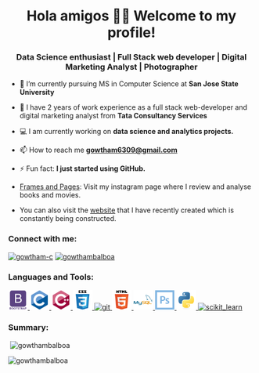 <h1 align="center">Hola amigos 🤘🏼 Welcome to my profile!</h1>
<h3 align="center">Data Science enthusiast | Full Stack web developer | Digital Marketing Analyst | Photographer</h3>


- 📖 I’m currently pursuing MS in Computer Science at **San Jose State University**

- 💼 I have 2 years of work experience as a full stack web-developer and digital marketing analyst from **Tata Consultancy Services**

- 💻 I am currently working on **data science and analytics projects.**

- 📫 How to reach me **gowtham6309@gmail.com**

- ⚡ Fun fact: **I just started using GitHub.**

- <a href="https://www.instagram.com/frames.and.pages/" target="blank">Frames and Pages</a>: Visit my instagram page where I review and analyse books and movies.

- You can also visit the <a href="https://framesandpages.netlify.app/">website</a> that I have recently created which is constantly being constructed. 

<h3 align="left">Connect with me:</h3>
<p align="left">
<a href="https://linkedin.com/in/gowtham-c" target="blank"><img align="center" src="https://cdn.jsdelivr.net/npm/simple-icons@3.0.1/icons/linkedin.svg" alt="gowtham-c" height="30" width="40" /></a>
<a href="https://instagram.com/gowthambalboa" target="blank"><img align="center" src="https://cdn.jsdelivr.net/npm/simple-icons@3.0.1/icons/instagram.svg" alt="gowthambalboa" height="30" width="40" /></a>
</p>

<h3 align="left">Languages and Tools:</h3>
<p align="left"> <a href="https://getbootstrap.com" target="_blank"> <img src="https://raw.githubusercontent.com/devicons/devicon/master/icons/bootstrap/bootstrap-plain-wordmark.svg" alt="bootstrap" width="40" height="40"/> </a> <a href="https://www.cprogramming.com/" target="_blank"> <img src="https://raw.githubusercontent.com/devicons/devicon/master/icons/c/c-original.svg" alt="c" width="40" height="40"/> </a> <a href="https://www.w3schools.com/cpp/" target="_blank"> <img src="https://raw.githubusercontent.com/devicons/devicon/master/icons/cplusplus/cplusplus-original.svg" alt="cplusplus" width="40" height="40"/> </a> <a href="https://www.w3schools.com/css/" target="_blank"> <img src="https://raw.githubusercontent.com/devicons/devicon/master/icons/css3/css3-original-wordmark.svg" alt="css3" width="40" height="40"/> </a> <a href="https://git-scm.com/" target="_blank"> <img src="https://www.vectorlogo.zone/logos/git-scm/git-scm-icon.svg" alt="git" width="40" height="40"/> </a> <a href="https://www.w3.org/html/" target="_blank"> <img src="https://raw.githubusercontent.com/devicons/devicon/master/icons/html5/html5-original-wordmark.svg" alt="html5" width="40" height="40"/> </a> <a href="https://www.mysql.com/" target="_blank"> <img src="https://raw.githubusercontent.com/devicons/devicon/master/icons/mysql/mysql-original-wordmark.svg" alt="mysql" width="40" height="40"/> </a> <a href="https://www.photoshop.com/en" target="_blank"> <img src="https://raw.githubusercontent.com/devicons/devicon/master/icons/photoshop/photoshop-line.svg" alt="photoshop" width="40" height="40"/> </a> <a href="https://www.python.org" target="_blank"> <img src="https://raw.githubusercontent.com/devicons/devicon/master/icons/python/python-original.svg" alt="python" width="40" height="40"/> </a> <a href="https://scikit-learn.org/" target="_blank"> <img src="https://upload.wikimedia.org/wikipedia/commons/0/05/Scikit_learn_logo_small.svg" alt="scikit_learn" width="40" height="40"/> </a> </p>

<!--<p><img align="center" src="https://github-readme-stats.vercel.app/api/top-langs?username=gowthambalboa&show_icons=true&theme=dark&locale=en&layout=compact" alt="gowthambalboa" /></p> -->

<h3 align="left">Summary:</h3>
<p>&nbsp;<img align="center" src="https://github-readme-stats.vercel.app/api?username=gowthambalboa&show_icons=true&locale=en" alt="gowthambalboa" /></p>
<p align="left"> <img src="https://komarev.com/ghpvc/?username=gowthambalboa&label=Profile%20views&color=17a9e8&style=plastic" alt="gowthambalboa" /> </p>
